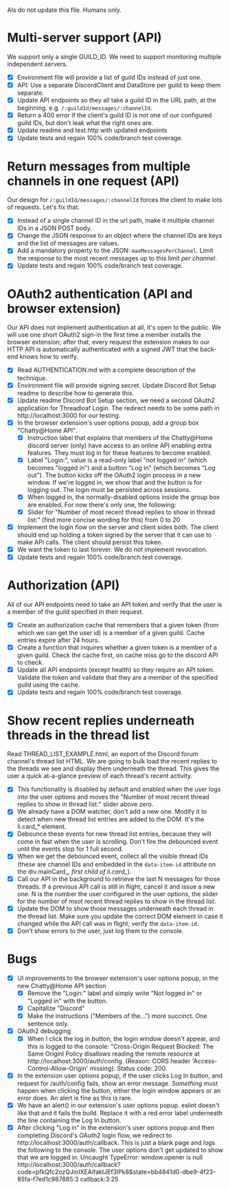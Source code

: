 AIs do not update this file. Humans only.

# Multi-server support (API)
We support only a single GUILD_ID. We need to support monitoring multiple independent servers.

- [X] Environment file will provide a list of guild IDs instead of just one.
- [X] API: Use a separate DiscordClient and DataStore per guild to keep them separate.
- [X] Update API endpoints so they all take a guild ID in the URL path, at the beginning. e.g. `/:guildId/messages/:channelId`.
- [X] Return a 400 error if the client's guild ID is not one of our configured guild IDs, but don't leak what the right ones are.
- [X] Update readme and test.http with updated endpoints
- [X] Update tests and regain 100% code/branch test coverage.

# Return messages from multiple channels in one request (API)
Our design for `/:guildId/messages/:channelId` forces the client to make lots of requests. Let's fix that.

- [X] Instead of a single channel ID in the url path, make it multiple channel IDs in a JSON POST body.
- [X] Change the JSON response to an object where the channel IDs are keys and the list of messages are values.
- [X] Add a mandatory property to the JSON: `maxMessagesPerChannel`. Limit the response to the most recent messages up to this limit *per channel*.
- [X] Update tests and regain 100% code/branch test coverage.

# OAuth2 authentication (API and browser extension)
Our API does not implement authentication at all, it's open to the public.
We will use one short OAuth2 sign-in the first time a member installs the browser extension; after that, every request the extension makes to our HTTP API is automatically authenticated with a signed JWT that the  back-end knows how to verify.

- [X] Read AUTHENTICATION.md with a complete description of the technique.
- [X] Environment file will provide signing secret. Update Discord Bot Setup readme to describe how to generate this.
- [X] Update readme Discord Bot Setup section, we need a second OAuth2 application for Threadloaf Login. The redirect needs to be some path in http://localhost:3000 for our testing.
- [X] In the browser extension's user options popup, add a group box "Chatty@Home API".
    - [X] Instruction label that explains that members of the Chatty@Home discord server (only) have access to an online API enabling extra features. They must log in for these features to become enabled.
    - [X] Label "Login:", value is a read-only label "not logged in" (which becomes "logged in") and a 
    button "Log in" (which becomes "Log out"). The button kicks off the OAuth2 login process in a new window. If we're logged in, we show that and the button is for logging out. The login must be persisted across sessions.
    - [X] When logged in, the normally-disabled options inside the group box are enabled. For now there's only one, the following:
    - [X] Slider for "Number of most recent thread replies to show in thread list:" (find more concise wording for this) from 0 to 20
- [X] Implement the login flow on the server and client sides both. The client should end up holding a token signed by the server that it can use to make API calls. The client should persist this token.
- [X] We want the token to last forever. We do not implement revocation.
- [X] Update tests and regain 100% code/branch test coverage.

# Authorization (API)
All of our API endpoints need to take an API token and verify that the user is a member of the guild specified in their request.

- [X] Create an authorization cache that remembers that a given token (from which we can get the user id) is a member of a given guild. Cache entries expire after 24 hours.
- [X] Create a function that inquires whether a given token is a member of a given guild. Check the cache first, on cache miss go to the discord API to check.
- [X] Update all API endpoints (except health) so they require an API token. Validate the token and validate that they are a member of the specified guild using the cache.
- [X] Update tests and regain 100% code/branch test coverage.

# Show recent replies underneath threads in the thread list
Read THREAD_LIST_EXAMPLE.html, an export of the Discord forum channel's thread list HTML.
We are going to bulk load the recent replies to the threads we see and display them underneath the thread.
This gives the user a quick at-a-glance preview of each thread's recent activity.

- [X] This functionality is disabled by default and enabled when the user logs into the user options and moves the "Number of most recent thread replies to show in thread list:" slider above zero.
- [X] We already have a DOM watcher, don't add a new one. Modify it to detect when new thread list entries are added to the DOM. It's the li.card_* element.
- [X] Debounce these events for new thread list entries, because they will come in fast when the user is scrolling. Don't fire the debounced event until the events stop for 1 full second.
- [X] When we get the debounced event, collect all the visible thread IDs (these are channel IDs and embedded in the `data-item-id` attribute on the div.mainCard_*, first child of li.card_*).
- [X] Call our API in the background to retrieve the last N messages for those threads. If a previous API call is still in flight, cancel it and issue a new one. N is the number the user configured in the user options, the slider for the number of msot recent thread replies to show in the thread list.
- [X] Update the DOM to show those messages underneath each thread in the thread list. Make sure you update the correct DOM element in case it changed while the API call was in flight; verify the `data-item-id`.
- [X] Don't show errors to the user, just log them to the console.

# Bugs
- [x] UI improvements to the browser extension's user options popup, in the new Chatty@Home API section
    - [x] Remove the "Login:" label and simply write "Not logged in" or "Logged in" with the button.
    - [x] Capitalize "Discord"
    - [x] Make the instructions ("Members of the...") more succinct. One sentence only.
- [x] OAuth2 debugging
    - [x] When I click the log in button, the login window doesn't appear, and this is logged to the console: "Cross-Origin Request Blocked: The Same Originl Policy disallows reading the remote resource at http://localhost:3000/auth/config. (Reason: CORS header 'Access-Control-Allow-Origin' missing). Status code: 200.
- [x] In the extension user options popup, if the user clicks Log In button, and request for /auth/config fails, show an error message. *Something* must happen when clicking the button, either the login window appears or an error does. An alert is fine as this is rare. 
- [x] We have an alert() in our extension's user options popup. eslint doesn't like that and it fails the build. Replace it with a red error label underneath the line containing the Log In button.
- [x] After clicking "Log in" in the extension's user options popup and then completing Discord's OAuth2 login flow, we redirect to http://localhost:3000/auth/callback. This is just a blank page and logs the following to the console. The user options don't get updated to show that we are logged in.
    Uncaught TypeError: window.opener is null
        <anonymous> http://localhost:3000/auth/callback?code=pfkQfc2ozQJinIXEAifakIJEf3lPk8&state=bb4841d0-dbe9-4f23-85fa-f7ed1c987885:3
    callback:3:25
